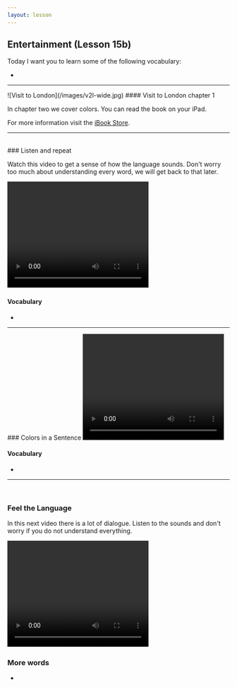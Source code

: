 ```yaml
---
layout: lesson
---
```

## Entertainment (Lesson 15b)


Today I want you to learn some of the following vocabulary:

* 
<hr>
![Visit to London](/images/v2l-wide.jpg)
#### Visit to London chapter 1

In chapter two we cover colors. 
You can read the book on your iPad.

For more information visit the [iBook Store](https://itunes.apple.com/us/book/portuguese-for-travelers/id568515833).

<hr>

<br class="column">
### Listen and repeat 

Watch this video to get a sense of how the language sounds. Don't worry too much about understanding every word, we will get back to that later.


<video width="320" height="240" preload="none">
    <source type="video/youtube" src="https://www.youtube.com/watch?v=RSKTEvPpXTc" />
</video>

#### Vocabulary

* 
<hr>
### Colors in a Sentence

<video width="320" height="240" preload="none">
    <source type="video/youtube" src="https://www.youtube.com/watch?v=XqVEKCudyDI" />
</video>

#### Vocabulary

* 
<hr>


<br class="column">

### Feel the Language

In this next video there is a lot of dialogue. 
Listen to the sounds and don't worry if you do not understand everything.

<video width="320" height="240" preload="none">
    <source type="video/youtube" src="https://www.youtube.com/watch?v=eNIDVh-7Lx4" />
</video>


<br class="column">

### More words


* 





